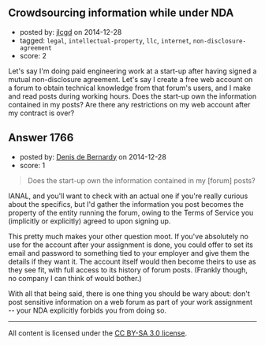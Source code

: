 ## Crowdsourcing information while under NDA

- posted by: [jlcgd](https://stackexchange.com/users/5536842/jlcgd) on 2014-12-28
- tagged: `legal`, `intellectual-property`, `llc`, `internet`, `non-disclosure-agreement`
- score: 2

Let's say I'm doing paid engineering work at a start-up after having signed a mutual non-disclosure agreement. Let's say I create a free web account on a forum to obtain technical knowledge from that forum's users, and I make and read posts during working hours. Does the start-up own the information contained in my posts? Are there any restrictions on my web account after my contract is over?


## Answer 1766

- posted by: [Denis de Bernardy](https://stackexchange.com/users/182468/denis-de-bernardy) on 2014-12-28
- score: 1

> Does the start-up own the information contained in my [forum] posts?

IANAL, and you'll want to check with an actual one if you're really curious about the specifics, but I'd gather the information you post becomes the property of the entity running the forum, owing to the Terms of Service you (implicitly or explicitly) agreed to upon signing up.

This pretty much makes your other question moot. If you've absolutely no use for the account after your assignment is done, you could offer to set its email and password to something tied to your employer and give them the details if they want it. The account itself would then become theirs to use as they see fit, with full access to its history of forum posts. (Frankly though, no company I can think of would bother.)

With all that being said, there is one thing you should be wary about: don't post sensitive information on a web forum as part of your work assignment -- your NDA explicitly forbids you from doing so.



---

All content is licensed under the [CC BY-SA 3.0 license](https://creativecommons.org/licenses/by-sa/3.0/).
